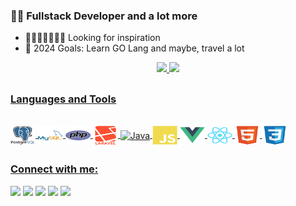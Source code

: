 ### 👨‍💻 Fullstack Developer and a lot more
- 👩🏻‍💻📓✍🏻💡 Looking for inspiration
- 🦊 2024 Goals: Learn GO Lang and maybe, travel a lot
<div align="center">
  <a href="https://github.com/matheuefranco">
  <img height="180em" src="https://github-readme-stats.vercel.app/api?username=juliospelucio&show_icons=true&theme=darcula&include_all_commits=true&count_private=true"/>
  <img height="180em" src="https://github-readme-stats.vercel.app/api/top-langs/?username=juliospelucio&show_icons=true&theme=darcula&include_all_commits=true"/>
</div>
  
##
### Languages and Tools 
<div style="display: inline_block"><br>
  <img align="center" alt="Postgres" height="30" width="40" src="https://raw.githubusercontent.com/devicons/devicon/master/icons/postgresql/postgresql-original-wordmark.svg" />
  <img align="center" alt="MySQL" height="30" width="40" src="https://raw.githubusercontent.com/devicons/devicon/master/icons/mysql/mysql-original-wordmark.svg" />
  <img align="center" alt="PHP" height="30" width="40" src="https://raw.githubusercontent.com/devicons/devicon/master/icons/php/php-original.svg">
  <img align="center" alt="Laravel" height="30" width="40" src="https://raw.githubusercontent.com/devicons/devicon/master/icons/laravel/laravel-plain-wordmark.svg">
  <img align="center" alt="Java" height="30" width="40" src="https://cdn.jsdelivr.net/gh/devicons/devicon/icons/java/java-original.svg" />
  <img align="center" alt="Js" height="30" width="40" src="https://raw.githubusercontent.com/devicons/devicon/master/icons/javascript/javascript-plain.svg">
  <img align="center" alt="Vue" height="30" width="40" src="https://raw.githubusercontent.com/devicons/devicon/master/icons/vuejs/vuejs-original.svg">
  <img align="center" alt="React" height="30" width="40" src="https://raw.githubusercontent.com/devicons/devicon/master/icons/react/react-original.svg">
  <img align="center" alt="HTML" height="30" width="40" src="https://raw.githubusercontent.com/devicons/devicon/master/icons/html5/html5-original.svg">
  <img align="center" alt="CSS" height="30" width="40" src="https://raw.githubusercontent.com/devicons/devicon/master/icons/css3/css3-original.svg">
</div>
  
  ##
 ### Connect with me:
<div> 
  <a href = "mailto:juliopeluciofox@hotmail.com"><img src="https://img.shields.io/badge/-HOTMAIL-%23333?style=for-the-badge&logo=microsoftoutlook&logoColor=white" target="_blank"></a>
  <a href="https://www.linkedin.com/in/julio-pelucio/" target="_blank"><img src="https://img.shields.io/badge/-LinkedIn-%230077B5?style=for-the-badge&logo=linkedin&logoColor=white" target="_blank"></a> 
  <a href="https://www.youtube.com/@juliopeluciofox" target="_blank"><img src="https://img.shields.io/badge/YouTube-FF0000?style=for-the-badge&logo=youtube&logoColor=white" target="_blank"></a>
  <a href="https://www.instagram.com/jpeluciofox/" target="_blank"><img src="https://img.shields.io/badge/-Instagram-%23E4405F?style=for-the-badge&logo=instagram&logoColor=white" target="_blank"></a>
  <a href="https://facebook.com/julio.pelucio.7" target="_blank"><img src="https://img.shields.io/badge/-Facebook-4267B2?style=for-the-badge&logo=facebook&logoColor=white" target="_blank"></a>
</div>
